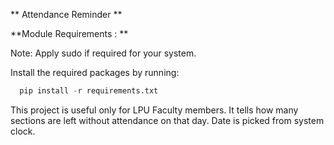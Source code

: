 ** Attendance Reminder **

**Module Requirements : **

  Note: Apply sudo if required for your system.

  Install the required packages by running:
  
  ```python
    pip install -r requirements.txt
  ```
   
This project is useful only for LPU Faculty members. It tells how many sections are left without attendance on that day.
Date is picked from system clock.
